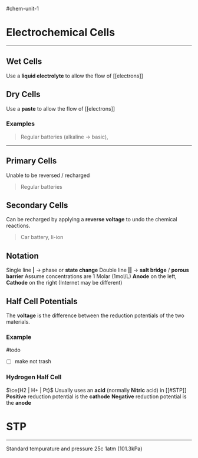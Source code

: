 #chem-unit-1 
# Electrochemical Cells
---
## Wet Cells
Use a **liquid electrolyte** to allow the flow of [[electrons]]
## Dry Cells
Use a **paste** to allow the flow of [[electrons]]
### Examples
> Regular batteries (alkaline -> basic),
---
## Primary Cells
Unable to be reversed / recharged
> Regular batteries
## Secondary Cells
Can be recharged by applying a **reverse voltage** to undo the chemical reactions.
> Car battery, li-ion
## Notation
Single line **|** -> phase or **state change**
Double line **||** -> **salt bridge** / **porous barrier**
Assume concentrations are 1 Molar (1mol/L)
**Anode** on the left, **Cathode** on the right (Internet may be different)
## Half Cell Potentials
The **voltage** is the difference between the reduction potentials of the two materials.
### Example
#todo 
- [ ] make not trash
### Hydrogen Half Cell
$\ce{H2 | H+ | Pt}$ 
Usually uses an **acid** (normally **Nitric** acid) in [[#STP]]
**Positive** reduction potential is the **cathode**
**Negative** reduction potential is the **anode**
# STP
---
Standard tempurature and pressure
25c
1atm (101.3kPa)
